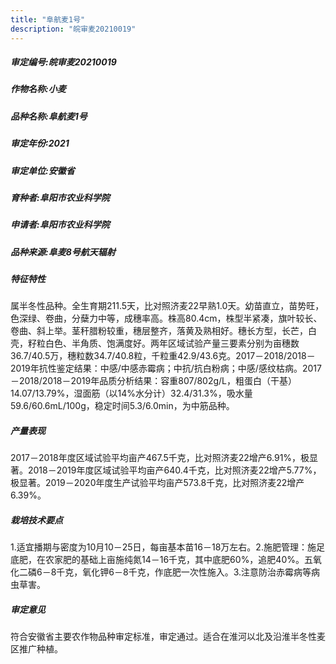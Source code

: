 ```yaml
---
title: "阜航麦1号"
description: "皖审麦20210019"
---
```

##### 审定编号:皖审麦20210019

##### 作物名称:小麦

##### 品种名称:阜航麦1号

##### 审定年份:2021

##### 审定单位:安徽省

##### 育种者:阜阳市农业科学院

##### 申请者:阜阳市农业科学院

##### 品种来源:阜麦8号航天辐射

##### 特征特性
属半冬性品种。全生育期211.5天，比对照济麦22早熟1.0天。幼苗直立，苗势旺，色深绿、卷曲，分蘖力中等，成穗率高。株高80.4cm，株型半紧凑，旗叶较长、卷曲、斜上举。茎秆腊粉较重，穗层整齐，落黄及熟相好。穗长方型，长芒，白壳，籽粒白色、半角质、饱满度好。两年区域试验产量三要素分别为亩穗数36.7/40.5万，穗粒数34.7/40.8粒，千粒重42.9/43.6克。2017－2018/2018－2019年抗性鉴定结果：中感/中感赤霉病；中抗/抗白粉病；中感/感纹枯病。2017－2018/2018－2019年品质分析结果：容重807/802g/L，粗蛋白（干基）14.07/13.79%，湿面筋（以14%水分计）32.4/31.3%，吸水量59.6/60.6mL/100g，稳定时间5.3/6.0min，为中筋品种。

##### 产量表现
2017－2018年度区域试验平均亩产467.5千克，比对照济麦22增产6.91%，极显著。2018－2019年度区域试验平均亩产640.4千克，比对照济麦22增产5.77%，极显著。2019－2020年度生产试验平均亩产573.8千克，比对照济麦22增产6.39%。

##### 栽培技术要点
1.适宜播期与密度为10月10－25日，每亩基本苗16－18万左右。2.施肥管理：施足底肥，在农家肥的基础上亩施纯氮14－16千克，其中底肥60%，追肥40%。五氧化二磷6－8千克，氧化钾6－8千克，作底肥一次性施入。3.注意防治赤霉病等病虫草害。

##### 审定意见
符合安徽省主要农作物品种审定标准，审定通过。适合在淮河以北及沿淮半冬性麦区推广种植。 
